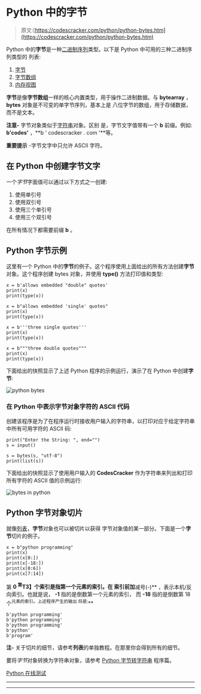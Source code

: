 # Python 中的字节

> 原文:[https://codescracker.com/python/python-bytes.htm](https://codescracker.com/python/python-bytes.htm)

Python 中的**字节**是一种[二进制序列](/computer-fundamental/binary-sequence.htm)类型。以下是 Python 中可用的三种二进制序列类型的 列表:

1.  [字节](/python/python-bytes.htm)
2.  [字节数组](/python/python-bytearray.htm)
3.  [内存视图](/python/python-memoryview.htm)

**字节**是像**字节数组**一样的核心内置类型，用于操作二进制数据。与 **bytearray** ， **bytes** 对象是不可变的单字节序列，基本上是 八位字节的数组，用于存储数据，而不是文本。

**注意-** 字节对象类似于[字符串](/python/python-strings.htm)对象。区别 是，字节文字值带有一个 **b** 前缀。例如: **b'codes'** ，**b ' codescracker . com '**等。

**重要提示** -字节文字中只允许 ASCII 字符。

## 在 Python 中创建字节文字

一个*字节*字面值可以通过以下方式之一创建:

1.  使用单引号
2.  使用双引号
3.  使用三个单引号
4.  使用三个双引号

在所有情况下都需要前缀 **b** 。

## Python 字节示例

这里有一个 Python 中的**字节**的例子。这个程序使用上面给出的所有方法创建**字节**对象。这个程序创建 bytes 对象，并使用 **type()** 方法打印值和类型:

```
x = b'allows embedded "double" quotes'
print(x)
print(type(x))

x = b"allows embedded 'single' quotes"
print(x)
print(type(x))

x = b'''three single quotes'''
print(x)
print(type(x))

x = b"""three double quotes"""
print(x)
print(type(x))
```

下面给出的快照显示了上述 Python 程序的示例运行，演示了在 Python 中创建**字节**:

![python bytes](../Images/d4107ff443057aa33b0eed4fe20990ec.png)

### 在 Python 中表示字节对象字符的 ASCII 代码

创建该程序是为了在程序运行时接收用户输入的字符串，以打印对应于给定字符串中所有可用字符的 ASCII 码:

```
print("Enter the String: ", end="")
s = input()

s = bytes(s, "utf-8")
print(list(s))
```

下面给出的快照显示了使用用户输入的 **CodesCracker** 作为字符串来列出和打印所有字符的 ASCII 值的示例运行:

![bytes in python](../Images/f132f9fe20ce38bbbf643fecdf28aa4f.png)

## Python 字节对象切片

就像[列表](/python/python-lists.htm)，**字节**对象也可以被切片以获得 字节对象值的某一部分。下面是一个**字节**切片的例子。

```
x = b"python programming"
print(x)
print(x[0:])
print(x[-18:])
print(x[0:6])
print(x[7:14])
```

第 **0 <sup>第</sup>T3】个索引是指第一个元素的索引。在 索引前加**减号(-)** ，表示本机/反向索引。也就是说， **-1** 指的是倒数第一个元素的索引， 而 **-18** 指的是倒数第 18 个<sup>元素的索引。上述程序产生的输出 将是:</sup>**

```
b'python programming'
b'python programming'
b'python programming'
b'python'
b'program'
```

**注-** 关于切片的细节，请参考**列表**的单独教程。在那里你会得到所有的细节。

要将*字节*对象转换为字符串对象，请参考 [Python 字节转字符串](/python/program/python-bytes-to-string.htm) 程序篇。

[Python 在线测试](/exam/showtest.php?subid=10)

* * *

* * *